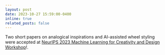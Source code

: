 ```yaml
---
layout: post
date: 2023-10-27 15:59:00-0400
inline: true
related_posts: false
---
```


Two short papers on analogical inspirations and AI-assisted wheel styling were accepted at [NeurIPS 2023 Machine Learning for Creativity and Design Workshop](https://neuripscreativityworkshop.github.io/2023/)!.
